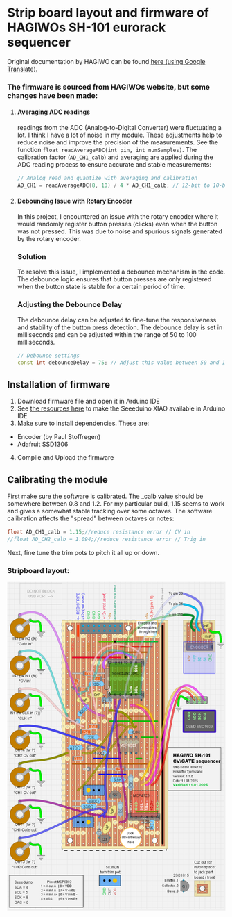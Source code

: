 # Strip board layout and firmware of HAGIWOs SH-101 eurorack sequencer

Original documentation by HAGIWO can be found [here (using Google Translate).](https://note-com.translate.goog/solder_state/n/n80f4baf81226?_x_tr_sl=en&_x_tr_tl=no&_x_tr_hl=no&_x_tr_pto=wapp&_x_tr_hist=true)
<br>

### The firmware is sourced from HAGIWOs website, but some changes have been made:
1. #### Averaging ADC readings
    readings from the ADC (Analog-to-Digital Converter) were fluctuating a lot. I think I have a lot of noise in my module. These adjustments help to reduce noise and improve the precision of the measurements. See the function `float readAverageADC(int pin, int numSamples)`. The calibration factor (`AD_CH1_calb`) and averaging are applied during the ADC reading process to ensure accurate and stable measurements:
    ```cpp
    // Analog read and quantize with averaging and calibration
    AD_CH1 = readAverageADC(8, 10) / 4 * AD_CH1_calb; // 12-bit to 10-bit, average 10 samples
    ```
2. #### Debouncing Issue with Rotary Encoder
    In this project, I encountered an issue with the rotary encoder where it would randomly register button presses (clicks) even when the button was not pressed. This was due to noise and spurious signals generated by the rotary encoder.

    ### Solution
    To resolve this issue, I implemented a debounce mechanism in the code. The debounce logic ensures that button presses are only registered when the button state is stable for a certain period of time.

    ### Adjusting the Debounce Delay
    The debounce delay can be adjusted to fine-tune the responsiveness and stability of the button press detection. The debounce delay is set in milliseconds and can be adjusted within the range of 50 to 100 milliseconds.

    ```cpp
    // Debounce settings
    const int debounceDelay = 75; // Adjust this value between 50 and 100 milliseconds
    ```

## Installation of firmware
1. Download firmware file and open it in Arduino IDE
2. See [the resources here](https://wiki.seeedstudio.com/Seeeduino-XIAO/) to make the Seeeduino XIAO available in Arduino IDE
3. Make sure to install dependencies. These are:
* Encoder (by Paul Stoffregen)
* Adafruit SSD1306
4. Compile and Upload the firmware

## Calibrating the module
First make sure the software is calibrated. The _calb value should be somewhere between 0.8 and 1.2. For my particular build, 1.15 seems to work and gives a somewhat stable tracking over some octaves. The software calibration affects the "spread" between octaves or notes:
```cpp
float AD_CH1_calb = 1.15;//reduce resistance error // CV in
//float AD_CH2_calb = 1.094;//reduce resistance error // Trig in
```
Next, fine tune the trim pots to pitch it all up or down.

### Stripboard layout:
![HAGIWO SH-101 strip board layout by Kristoffer Tjemsland](HAGIWO%20SH-101%20strip%20board%20layout%20by%20Kristoffer%20Tjemsland.png)